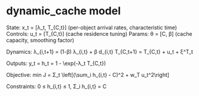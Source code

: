 # dynamic_cache model

State: x_t = [λ_t, T_{C,t}] (per-object arrival rates, characteristic time)
Controls: u_t = [T_{C,t}] (cache residence tuning) Params: θ = [C, β] (cache
capacity, smoothing factor)

Dynamics: λ_{i,t+1} = (1-β) λ_{i,t} + β d_{i,t} T_{C,t+1} = T_{C,t} + u_t +
ξ^T_t

Outputs: y_t = h_t = 1 - \exp(-λ_t T_{C,t})

Objective: min J = Σ_t \left[(\sum_i h_{i,t} - C)^2 + w_T u_t^2\right]

Constraints: 0 ≤ h_{i,t} ≤ 1, Σ_i h_{i,t} = C
